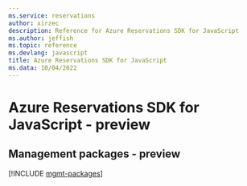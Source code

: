 ```yaml
---
ms.service: reservations
author: xirzec
description: Reference for Azure Reservations SDK for JavaScript
ms.author: jeffish
ms.topic: reference
ms.devlang: javascript
title: Azure Reservations SDK for JavaScript
ms.data: 10/04/2022
---
```

# Azure Reservations SDK for JavaScript - preview

## Management packages - preview
[!INCLUDE [mgmt-packages](reservations-mgmt-index.md)]
